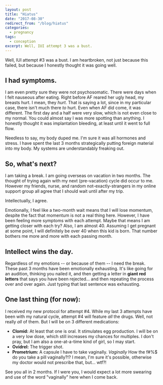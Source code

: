 ```yaml
---
layout: post
title: "Hiatus"
date: "2017-08-30"
redirect_from: "/blog/hiatus"
categories:
  - pregnancy
tags:
  - conception
excerpt: Well, IUI attempt 3 was a bust.
---
```


Well, IUI attempt #3 was a bust. I am heartbroken, not just because this failed, but because I honestly thought it was going well.

## I had symptoms.

I am even pretty sure they were not psychosomatic. There were days when I felt nauseous after eating. Right before AF reared her ugly head, my breasts hurt. I mean, they _hurt_. That is saying a lot, since in my particular case, there isn't much there _to_ hurt. Even when AF did come, it was different. The first day and a half were very slow, which is not even close to my normal. You could almost say I was more spotting than anything. I honestly thought it was implantation bleeding, at least until it went to full flow.

Needless to say, my body duped me. I'm sure it was all hormones and stress. I have spent the last 3 months strategically putting foreign material into my body. My systems are understandably freaking out.

## So, what's next?

I am taking a break. I am going overseas on vacation in two months. The thought of trying again with my next (pre-vacation) cycle did occur to me. However my friends, nurse, and random not-exactly-strangers in my online support group all agree that I should wait until after my trip.

Intellectually, I agree.

Emotionally, I feel like a two-month wait means that I will lose momentum, despite the fact that momentum is not a real thing here. However, I have been feeling more symptoms with each attempt. Maybe that means I am getting closer with each try? Also, I am almost 40. Assuming I get pregnant at some point, I will definitely be over 40 when this kid is born. That number bothers me more and more with each passing month.

## Intellect wins the day.

Regardless of my emotions -- or because of them -- I need the break. These past 3 months have been emotionally exhausting. It's like going for an audition, thinking you nailed it, and then getting a letter in **giant red letters** that says you have been rejected... and then repeating the process over and over again. Just typing that last sentence was exhausting.

## One last thing (for now):

I received my new protocol for attempt #4. While my last 3 attempts have been with my natural cycle, attempt #4 will feature _all_ the drugs. Well, not really _all_ of them. But I will be on 3 different medications:

* **Clomid:** At least that one is oral. It stimulates egg production. I will be on a very low dose, which still increases my chances for multiples. I don't pray, but I am also a one-at-a-time kind of girl, so I may start.
* **Ovidrel:** The trigger shot.
* **Prometrium:** A capsule I have to take vaginally. _Vaginally_ How the f#%$ do you take a pill vaginally?!? I mean, I'm sure it's possible, otherwise my doctor would not prescribe that, but... wtf?!

See you all in 2 months. If I were you, I would expect a lot more swearing and use of the word "vaginally" here when I come back.
